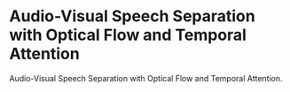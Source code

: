 # Audio-Visual Speech Separation with Optical Flow and Temporal Attention
Audio-Visual Speech Separation with Optical Flow and Temporal Attention.
